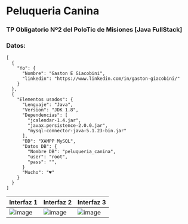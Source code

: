 # Peluqueria Canina

### TP Obligatorio Nº2 del PoloTic de Misiones [Java FullStack]
 
### Datos:
```
[
  {
    "Yo": {
      "Nombre": "Gaston E Giacobini",
      "linkedin": "https://www.linkedin.com/in/gaston-giacobini/"
    }
  },
  {
    "Elementos usados": {
      "Lenguaje": "Java",
      "Version": "JDK 1.8",
      "Dependencias": [
        "jcalendar-1.4.jar",
        "javax.persistence-2.0.0.jar",
        "mysql-connector-java-5.1.23-bin.jar"
      ],
      "BD": "XAMPP MySQL",
      "Datos DB": {
        "Nombre DB": "peluqueria_canina",
        "user": "root",
        "pass": "",
      }
      "Mucho": "♥"
    }
  }
]
```

| Interfaz 1 | Interfaz 2 | Interfaz 3 |
| ----------- | ----------- | ----------- | 
| ![image](https://user-images.githubusercontent.com/77559010/235279912-722b24d4-f371-43c8-b6c8-0b6ef502ccea.png) | ![image](https://user-images.githubusercontent.com/77559010/235279974-18cde622-c997-449f-822f-7b15960e6384.png) | ![image](https://user-images.githubusercontent.com/77559010/235280033-7eaa5d15-4b9e-483b-a2b0-04cdfa7bcfca.png) |
